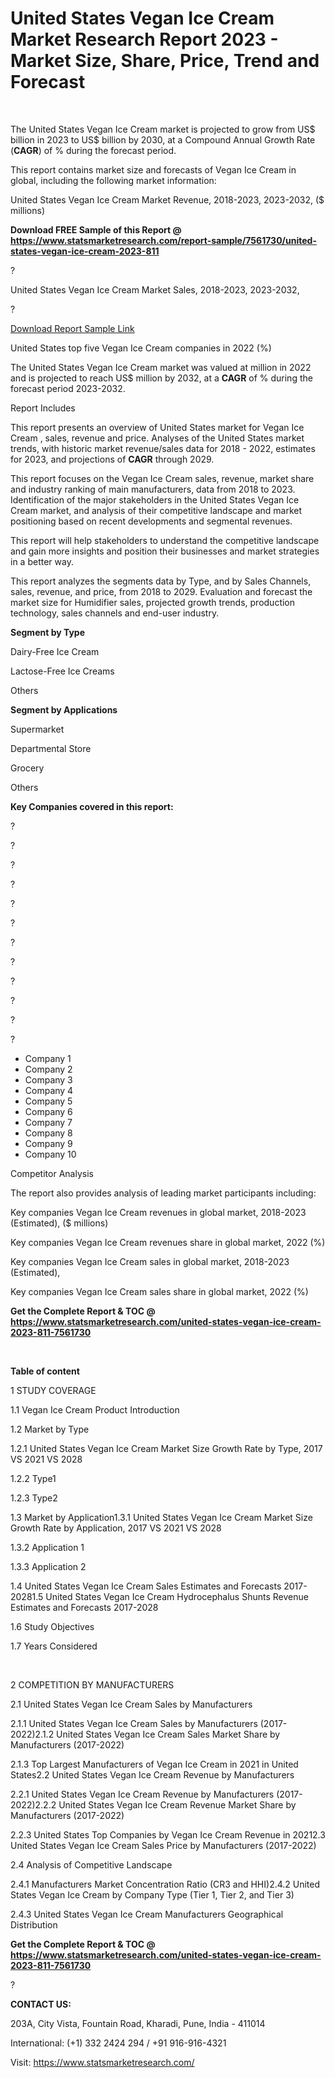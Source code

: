 <h1>United States Vegan Ice Cream Market Research Report 2023 - Market Size, Share, Price, Trend and Forecast</h1><br/><p>The United States Vegan Ice Cream market is projected to grow from US$ billion in 2023 to US$ billion by 2030, at a Compound Annual Growth Rate (<strong>CAGR</strong>) of % during the forecast period.</p>
 
 
 
 <p>This report contains market size and forecasts of Vegan Ice Cream in global, including the following market information:</p>
 
 
 
 <p>United States Vegan Ice Cream Market Revenue, 2018-2023, 2023-2032, ($ millions)</p>
 
 
 
 <div><b>Download FREE Sample of this Report @ <a href="https://www.statsmarketresearch.com/download-free-sample/7561730/united-states-vegan-ice-cream-2023-811">https://www.statsmarketresearch.com/report-sample/7561730/united-states-vegan-ice-cream-2023-811</a></b></div>
 
 
 
 <p>? </p>
 
 
 
 <p>United States Vegan Ice Cream Market Sales, 2018-2023, 2023-2032,</p>
 
 
 
 <p>? </p>
 
 
 
 <p><a href="https://www.statsmarketresearch.com/download-free-sample/7561730/united-states-vegan-ice-cream-2023-811">Download Report Sample Link</a></p>
 
 
 
 <p>United States top five Vegan Ice Cream companies in 2022 (%)</p>
 
 
 
 <p>The United States Vegan Ice Cream market was valued at million in 2022 and is projected to reach US$ million by 2032, at a <strong>CAGR</strong> of % during the forecast period 2023-2032.</p>
 
 
 
 <p>Report Includes</p>
 
 
 
 <p>This report presents an overview of United States market for Vegan Ice Cream , sales, revenue and price. Analyses of the United States market trends, with historic market revenue/sales data for 2018 - 2022, estimates for 2023, and projections of <strong>CAGR</strong> through 2029.</p>
 
 
 
 <p>This report focuses on the Vegan Ice Cream sales, revenue, market share and industry ranking of main manufacturers, data from 2018 to 2023. Identification of the major stakeholders in the United States Vegan Ice Cream market, and analysis of their competitive landscape and market positioning based on recent developments and segmental revenues.</p>
 
 
 
 <p>This report will help stakeholders to understand the competitive landscape and gain more insights and position their businesses and market strategies in a better way.</p>
 
 
 
 <p>This report analyzes the segments data by Type, and by Sales Channels, sales, revenue, and price, from 2018 to 2029. Evaluation and forecast the market size for Humidifier sales, projected growth trends, production technology, sales channels and end-user industry.</p>
 
 
 
 <p><strong>Segment by Type</strong></p>
 
 
 
 <p>Dairy-Free Ice Cream</p>
 
 
 
 <p>Lactose-Free Ice Creams</p>
 
 
 
 <p>Others</p>
 
 
 
 <p><strong>Segment <strong><strong>by Applications</strong></strong></strong></p>
 
 
 
 <p>Supermarket</p>
 
 
 
 <p>Departmental Store</p>
 
 
 
 <p>Grocery</p>
 
 
 
 <p>Others</p>
 
 
 
 <p><strong>Key Companies covered in this report:</strong></p>
 
 
 
 <p>? </p>
 
 
 
 <p>? </p>
 
 
 
 <p>? </p>
 
 
 
 <p>? </p>
 
 
 
 <p>? </p>
 
 
 
 <p>? </p>
 
 
 
 <p>? </p>
 
 
 
 <p>? </p>
 
 
 
 <p>? </p>
 
 
 
 <p>? </p>
 
 
 
 <p>? </p>
 
 
 
 <p>? </p>
 
 
 
 <ul>
 
 <li>Company 1</li>
 
 <li>Company 2</li>
 
 <li>Company 3</li>
 
 <li>Company 4</li>
 
 <li>Company 5</li>
 
 <li>Company 6</li>
 
 <li>Company 7</li>
 
 <li>Company 8</li>
 
 <li>Company 9</li>
 
 <li>Company 10</li>
 
 </ul>
 
 
 
 <p>Competitor Analysis</p>
 
 
 
 <p>The report also provides analysis of leading market participants including:</p>
 
 
 
 <p>Key companies Vegan Ice Cream revenues in global market, 2018-2023 (Estimated), ($ millions)</p>
 
 
 
 <p>Key companies Vegan Ice Cream revenues share in global market, 2022 (%)</p>
 
 
 
 <p>Key companies Vegan Ice Cream sales in global market, 2018-2023 (Estimated),</p>
 
 
 
 <p>Key companies Vegan Ice Cream sales share in global market, 2022 (%)</p>
 
 
 
 <div><b>Get the Complete Report & TOC @ <a href="https://www.statsmarketresearch.com/united-states-vegan-ice-cream-2023-811-7561730">https://www.statsmarketresearch.com/united-states-vegan-ice-cream-2023-811-7561730</a></b></div>
 
 
 
 <p><br />
 
 <b>Table of content</b></p>
 
 
 
 <p>1 STUDY COVERAGE<br />
 
 1.1 Vegan Ice Cream Product Introduction<br />
 
 1.2 Market by Type<br />
 
 1.2.1 United States Vegan Ice Cream Market Size Growth Rate by Type, 2017 VS 2021 VS 2028<br />
 
 1.2.2 Type1<br />
 
 1.2.3 Type2<br />
 
 1.3 Market by Application1.3.1 United States Vegan Ice Cream Market Size Growth Rate by Application, 2017 VS 2021 VS 2028<br />
 
 1.3.2 Application 1<br />
 
 1.3.3 Application 2<br />
 
 1.4 United States Vegan Ice Cream Sales Estimates and Forecasts 2017-20281.5 United States Vegan Ice Cream Hydrocephalus Shunts Revenue Estimates and Forecasts 2017-2028<br />
 
 1.6 Study Objectives<br />
 
 1.7 Years Considered<br />
 
 <br />
 
 2 COMPETITION BY MANUFACTURERS<br />
 
 2.1 United States Vegan Ice Cream Sales by Manufacturers<br />
 
 2.1.1 United States Vegan Ice Cream Sales by Manufacturers (2017-2022)2.1.2 United States Vegan Ice Cream Sales Market Share by Manufacturers (2017-2022)<br />
 
 2.1.3 Top Largest Manufacturers of Vegan Ice Cream in 2021 in United States2.2 United States Vegan Ice Cream Revenue by Manufacturers<br />
 
 2.2.1 United States Vegan Ice Cream Revenue by Manufacturers (2017-2022)2.2.2 United States Vegan Ice Cream Revenue Market Share by Manufacturers (2017-2022)<br />
 
 2.2.3 United States Top Companies by Vegan Ice Cream Revenue in 20212.3 United States Vegan Ice Cream Sales Price by Manufacturers (2017-2022)<br />
 
 2.4 Analysis of Competitive Landscape<br />
 
 2.4.1 Manufacturers Market Concentration Ratio (CR3 and HHI)2.4.2 United States Vegan Ice Cream by Company Type (Tier 1, Tier 2, and Tier 3)<br />
 
 2.4.3 United States Vegan Ice Cream Manufacturers Geographical Distribution</p>
 
 
 
 <div><b>Get the Complete Report & TOC @ <a href="https://www.statsmarketresearch.com/united-states-vegan-ice-cream-2023-811-7561730">https://www.statsmarketresearch.com/united-states-vegan-ice-cream-2023-811-7561730</a></b></div>
 
 
 
 <p>? </p>
 
 
 
 <p><b>CONTACT US:</b><br />
 
 203A, City Vista, Fountain Road, Kharadi, Pune, India - 411014<br />
 
 International: (+1) 332 2424 294 / +91 916-916-4321<br />
 
 Visit: <a href="https://www.statsmarketresearch.com/">https://www.statsmarketresearch.com/</a></p>